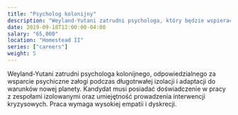 ```yaml
---
title: "Psycholog kolonijny"
description: "Weyland-Yutani zatrudni psychologa, który będzie wspierać załogę w radzeniu sobie ze stresem izolacji i adaptacją do życia na nowej planecie."
date: 2019-09-18T12:00:00-04:00
salary: "65,000"
location: "Homestead II"
series: ["careers"]
weight: 5
---
```


Weyland-Yutani zatrudni psychologa kolonijnego, odpowiedzialnego za wsparcie psychiczne załogi podczas długotrwałej izolacji i adaptacji do warunków nowej planety. Kandydat musi posiadać doświadczenie w pracy z zespołami izolowanymi oraz umiejętność prowadzenia interwencji kryzysowych. Praca wymaga wysokiej empatii i dyskrecji.